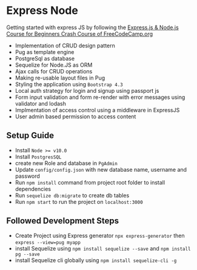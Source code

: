 # Express Node
Getting started with express JS by following the [Express.js & Node.js Course for Beginners Crash Course of FreeCodeCamp.org](https://youtu.be/G8uL0lFFoN0)

- Implementation of CRUD design pattern
- Pug as template engine
- PostgreSql as database
- Sequelize for Node.JS as ORM
- Ajax calls for CRUD operations
- Making re-usable layout files in Pug
- Styling the application using ``Bootstrap 4.3``
- Local auth strategy for login and signup using passport js
- Form input validation and form re-render with error messages using validator and lodash
- Implmentation of access control using a middleware in ExpressJS
- User admin based permission to access content

## Setup Guide
- Install ``Node >= v10.0``
- Install ``PostgresSQL``
- create new Role and database in ``PgAdmin``
- Update ``config/config.json`` with new database name, username and password
- Run ``npm install`` command from project root folder to install dependencies
- Run ``sequelize db:migrate`` to create db tables
- Run ``npm start`` to run the project on ``localhost:3000``
## Followed Development Steps
- Create Project using Express generator ``npx express-generator`` then ``express --view=pug myapp``
- install Sequelize using ``npm install sequelize --save`` and ``npm install pg --save``
- install Sequelize cli globally using ``npm install sequelize-cli -g``

